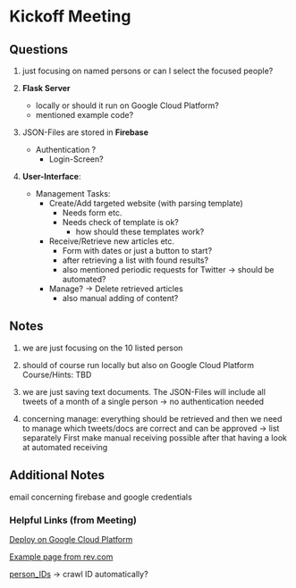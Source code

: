 # Kickoff Meeting

## Questions

1) just focusing on named persons or can I select the focused people?

2) **Flask Server**
    * locally or should it run on Google Cloud Platform?
    * mentioned example code?

3) JSON-Files are stored in **Firebase**
     * Authentication ?
        * Login-Screen?

4) **User-Interface**:
    * Management Tasks:
      * Create/Add targeted website (with parsing template)
        * Needs form etc.
        * Needs check of template is ok?
          * how should these templates work?
      * Receive/Retrieve new articles etc.
        * Form with dates or just a button to start?
        * after retrieving a list with found results?
        * also mentioned periodic requests for Twitter $\rightarrow$ should be automated?
      * Manage? $\rightarrow$ Delete retrieved articles
        * also manual adding of content?

## Notes

1) we are just focusing on the 10 listed person

2) should of course run locally but also on Google Cloud Platform
Course/Hints: TBD

3) we are just saving text documents. The JSON-Files will include all tweets of a month of a single person $\rightarrow$ no authentication needed

4) concerning manage: everything should be retrieved and then we need to manage which tweets/docs are correct and can be approved $\rightarrow$ list separately
First make manual receiving possible after that having a look at automated receiving

## Additional Notes

email concerning firebase and google credentials

### Helpful Links (from Meeting)

[Deploy on Google Cloud Platform](https://cloud.google.com/run/docs/quickstarts/build-and-deploy/deploy-python-service)

[Example page from rev.com](https://www.rev.com/blog/transcripts/donald-trump-phoenix-arizona-rally-speech-transcript-july-24)

[person_IDs](https://www.wikidata.org/wiki/Q6279) $\rightarrow$ crawl ID automatically?
